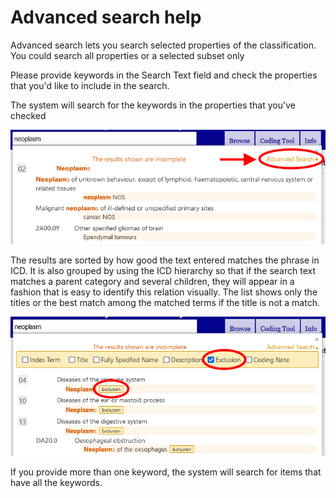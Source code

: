 ﻿# Advanced search help

Advanced search lets you search selected properties of the classification. You could search all properties or a selected subset only

Please provide keywords in the Search Text field and check the properties that you'd like to include in the search.

The system will search for the keywords in the properties that you've checked

![screenshot of the advanced search](img/advanced-search.png "Advanced search")

The results are sorted by how good the text entered matches the phrase in ICD. It is also grouped by using the ICD hierarchy so that if the search text matches a parent category and several children, they will appear in a fashion that is easy to identify this relation visually. The list shows only the titles or the best match among the matched terms if the title is not a match.

![screenshot of the advanced search results](img/advanced-search-results.png "Advanced search results")

If you provide more than one keyword, the system will search for items that have all the keywords.